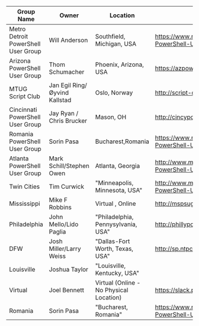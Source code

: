|Group Name|Owner|Location|WebsiteURL|Twitter|Email|
|----------|-----|--------|----------|-------|-----|
|Metro Detroit PowerShell User Group|Will Anderson|Southfield, Michigan, USA|https://www.meetup.com/Metro-Detroit-PowerShell-Users-Group/ | N/A | N/A |
|Arizona PowerShell User Group|Thom Schumacher|Phoenix, Arizona, USA| https://azpowershell.wordpress.com/ | @Azpowershell, #azpowershell | Azpug@outlook.com |
|MTUG Script Club|Jan Egil Ring/Øyvind Kallstad|Oslo, Norway| http://script-club.mtug.no | N/A | N/A |
|Cincinnati PowerShell User Group|Jay Ryan / Chris Brucker|Mason, OH|http://cincypowershell.org|[@CincyPowerShell](https://twitter.com/cincypowershell)|[info@cincypowershell.org](mailto:info@cincypowershell.org)
|Romania PowerShell User Group|Sorin Pasa|Bucharest,Romania|https://www.meetup.com/Romanian-PowerShell-User-Group/|@ROMANIAPUG|romaniapug@yahoo.com|
|Atlanta PowerShell User Group|Mark Schill/Stephen Owen|Atlanta, Georgia|http://www.meetup.com/Atlanta-PowerShell-Users-Group/ |@ATLPUG|ATLPUG@Foxdeploy.com|
|Twin Cities|Tim Curwick|"Minneapolis, Minnesota, USA"|http://www.meetup.com/Twin-Cities-PowerShell-User-Group/|||
|Mississippi|Mike F Robbins|Virtual , Online|http://mspsug.com/|@MSPSUG|mspsug@gmail.com|
|Philadelphia|John Mello/Lido Paglia|"Philadelphia, Pennysylvania, USA"|http://phillyposh.org/|https://twitter.com/phillyposh|info@phillyposh.org|
|DFW|Josh Miller/Larry Weiss|"Dallas-Fort Worth, Texas, USA"|http://sp.ntpcug.org/PowerShell/default.aspx||DallasFtWorth@powershellgroup.org|
|Louisville|Joshua Taylor|"Louisville, Kentucky, USA"||@louposh|contact@louposh.org|
|Virtual|Joel Bennett|Virtual (Online - No Physical Location)|https://slack.poshcode.org||Jaykul@HuddledMasses.org|
|Romania|Sorin Pasa|"Bucharest, Romania"|https://www.meetup.com/Romanian-PowerShell-User-Group/|@ROMANIAPUG|romaniapug@yahoo.com|
